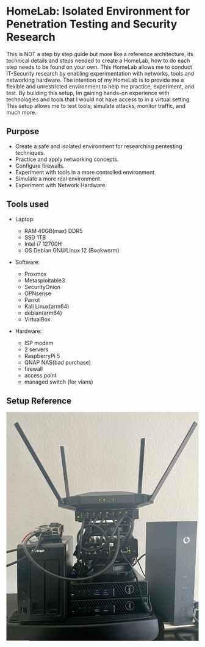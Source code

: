 # HomeLab: Isolated Environment for Penetration Testing and Security Research
This is NOT a step by step guide but more like a reference architecture, its technical details and steps needed to create a HomeLab, how to do each step needs to be found on your own.
This HomeLab allows me to conduct IT-Security research by enabling experimentation with networks, tools and networking hardware.
The intention of my HomeLab is to provide me a flexible and unrestricted environment to help me practice, experiment, and test.
By building this setup, Im gaining hands-on experience with technologies and tools that I would not have access to in a virtual setting. This setup allows me to test tools, simulate attacks, monitor traffic, and much more.

## Purpose
* Create a safe and isolated environment for researching pentesting techniques. 
* Practice and apply networking concepts.
* Configure firewalls.
* Experiment with tools in a more controlled environment.
* Simulate a more real environment.
* Experiment with Network Hardware.

## Tools used

 - Laptop:
   - RAM 40GB(max) DDR5
   - SSD 1TB
   - Intel i7 12700H
   - OS Debian GNU/Linux 12 (Bookworm) 

 - Software:
   - Proxmox 
   - Metasploitable3
   - SecurityOnion 
   - OPNsense 
   - Parrot
   - Kali Linux(arm64)
   - debian(arm64)
   - VirtualBox

 - Hardware:
   - ISP modem
   - 2 servers
   - RaspberryPi 5 
   - QNAP NAS(bad purchase)
   - firewall 
   - access point
   - managed switch (for vlans)


## Setup Reference
![setup.jpeg](./img/setup.JPEG)